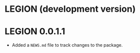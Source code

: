 # LEGION (development version)

# LEGION 0.0.1.1

* Added a `NEWS.md` file to track changes to the package.
